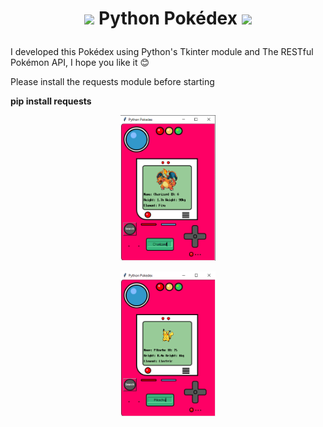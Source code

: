 # <p align="center"><img src="https://cdn-icons-png.flaticon.com/512/361/361998.png" width=3%> Python Pokédex <img src="https://cdn-icons-png.flaticon.com/512/361/361998.png" width=3%></p>
I developed this Pokédex using Python's Tkinter module and The RESTful Pokémon API, I hope you like it 😊

Please install the requests module before starting

<b>pip install requests</b>

<p align="center"><img src="images/readme-charizard.png" width=30%></p>

<p align="center"><img src="images/readme-pikachu.png" width=30%></p>



